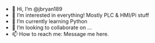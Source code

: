 - 👋 Hi, I’m @jbryan189
- 👀 I’m interested in everything! Mostly PLC & HMI/Pi stuff
- 🌱 I’m currently learning Python
- 💞️ I’m looking to collaborate on ...
- 📫 How to reach me: Message me here.

<!---
jbryan189/jbryan189 is a ✨ special ✨ repository because its `README.md` (this file) appears on your GitHub profile.
You can click the Preview link to take a look at your changes.
--->
